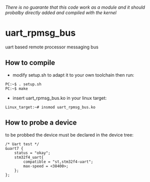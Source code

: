 _There is no guarante that this code work as a module and it should probalby directly added and compiled with the kernel_
# uart_rpmsg_bus
uart based remote processor messaging bus

## How to compile
* modify setup.sh to adapt it to your own toolchain then run:
```
PC:~$ . setup.sh
PC:~$ make
```
* insert uart_rpmsg_bus.ko in your linux target:
```
Linux_target:~# insmod uart_rpmsg_bus.ko
```
## How to probe a device
to be probbed the device must be declared in the device tree:

```
/* Uart test */
&uart7 {
	status = "okay";
	stm32f4_uart{
		compatible = "st,stm32f4-uart";
		max-speed = <38400>;
	};
};
```
